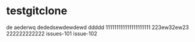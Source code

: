 # testgitclone

de aederwq
dededsewdewdewd
ddddd
111111111111111111111
223ew32ew23
222222222222
issues-101
issue-102